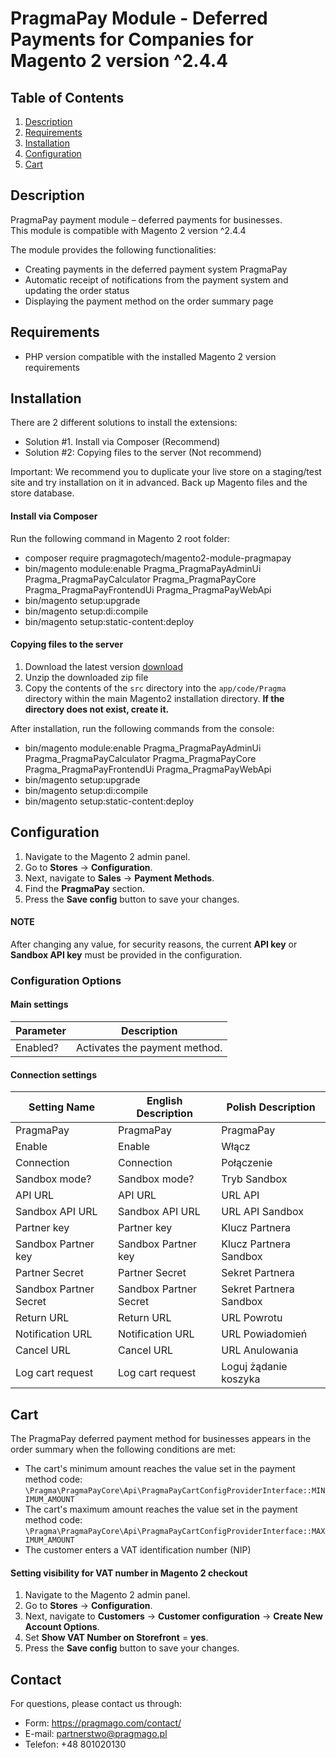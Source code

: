 # PragmaPay Module - Deferred Payments for Companies for Magento 2 version ^2.4.4

## Table of Contents

1. [Description](#description)
2. [Requirements](#requirements)
3. [Installation](#installation)
4. [Configuration](#configuration)
5. [Cart](#cart)

## Description
PragmaPay payment module – deferred payments for businesses.  
This module is compatible with Magento 2 version ^2.4.4

The module provides the following functionalities:
* Creating payments in the deferred payment system PragmaPay
* Automatic receipt of notifications from the payment system and updating the order status
* Displaying the payment method on the order summary page

## Requirements
* PHP version compatible with the installed Magento 2 version requirements

## Installation
There are 2 different solutions to install the extensions:

* Solution #1. Install via Composer (Recommend)
* Solution #2: Copying files to the server (Not recommend)

Important:
We recommend you to duplicate your live store on a staging/test site and try installation on it in advanced.
Back up Magento files and the store database.

#### Install via Composer
Run the following command in Magento 2 root folder:

* composer require pragmagotech/magento2-module-pragmapay
* bin/magento module:enable Pragma_PragmaPayAdminUi Pragma_PragmaPayCalculator Pragma_PragmaPayCore Pragma_PragmaPayFrontendUi Pragma_PragmaPayWebApi
* bin/magento setup:upgrade
* bin/magento setup:di:compile
* bin/magento setup:static-content:deploy

#### Copying files to the server
1. Download the latest version [download](https://github.com/PragmaGOTech/magento-integration/archive/refs/heads/master.zip)
2. Unzip the downloaded zip file
3. Copy the contents of the `src` directory into the `app/code/Pragma` directory within the main Magento2 installation directory. **If the directory does not exist, create it.**

After installation, run the following commands from the console:
* bin/magento module:enable Pragma_PragmaPayAdminUi Pragma_PragmaPayCalculator Pragma_PragmaPayCore Pragma_PragmaPayFrontendUi Pragma_PragmaPayWebApi
* bin/magento setup:upgrade
* bin/magento setup:di:compile
* bin/magento setup:static-content:deploy

## Configuration
1. Navigate to the Magento 2 admin panel.
2. Go to **Stores** -> **Configuration**.
3. Next, navigate to **Sales** -> **Payment Methods**.
4. Find the **PragmaPay** section.
5. Press the **Save config** button to save your changes.

#### NOTE
After changing any value, for security reasons, the current **API key** or **Sandbox API key** must be provided in the configuration.

### Configuration Options
#### Main settings
| Parameter | Description                  |
|-----------|------------------------------|
| Enabled?  | Activates the payment method.|

#### Connection settings
| Setting Name           | English Description | Polish Description |
|------------------------|---------------------|--------------------|
| PragmaPay              | PragmaPay           | PragmaPay          |
| Enable                 | Enable              | Włącz              |
| Connection             | Connection          | Połączenie         |
| Sandbox mode?          | Sandbox mode?       | Tryb Sandbox       |
| API URL                | API URL             | URL API            |
| Sandbox API URL        | Sandbox API URL     | URL API Sandbox    |
| Partner key            | Partner key         | Klucz Partnera     |
| Sandbox Partner key    | Sandbox Partner key | Klucz Partnera Sandbox|
| Partner Secret         | Partner Secret      | Sekret Partnera    |
| Sandbox Partner Secret | Sandbox Partner Secret | Sekret Partnera Sandbox|
| Return URL             | Return URL          | URL Powrotu        |
| Notification URL       | Notification URL    | URL Powiadomień    |
| Cancel URL             | Cancel URL          | URL Anulowania     |
| Log cart request       | Log cart request    | Loguj żądanie koszyka|

## Cart
The PragmaPay deferred payment method for businesses appears in the order summary when the following conditions are met:
* The cart's minimum amount reaches the value set in the payment method code: `\Pragma\PragmaPayCore\Api\PragmaPayCartConfigProviderInterface::MINIMUM_AMOUNT`
* The cart's maximum amount reaches the value set in the payment method code: `\Pragma\PragmaPayCore\Api\PragmaPayCartConfigProviderInterface::MAXIMUM_AMOUNT`
* The customer enters a VAT identification number (NIP)

#### Setting visibility for VAT number in Magento 2 checkout
1. Navigate to the Magento 2 admin panel.
2. Go to **Stores** -> **Configuration**.
3. Next, navigate to **Customers** -> **Customer configuration** -> **Create New Account Options**.
4. Set **Show VAT Number on Storefront** = **yes**.
5. Press the **Save config** button to save your changes.

## Contact
For questions, please contact us through:
- Form: https://pragmago.com/contact/
- E-mail: partnerstwo@pragmago.pl
- Telefon: +48 801020130
